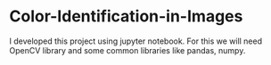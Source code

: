 # Color-Identification-in-Images
I developed this project using jupyter notebook. For this we will need OpenCV library and some common libraries like pandas, numpy. 
